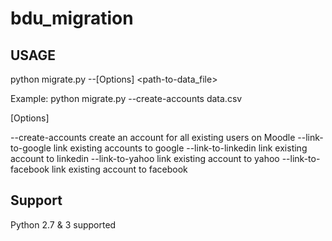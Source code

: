 # bdu_migration

## USAGE

python migrate.py --[Options] <path-to-data_file>

Example: python migrate.py --create-accounts data.csv

[Options]

--create-accounts	create an account for all existing users on Moodle
--link-to-google	link existing accounts to google
--link-to-linkedin	link existing account to linkedin
--link-to-yahoo	link existing account to yahoo
--link-to-facebook	link existing account to facebook

## Support

Python 2.7 & 3 supported
